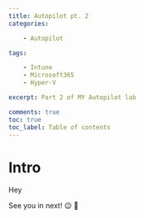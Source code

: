 ```yaml
---
title: Autopilot pt. 2
categories:

    - Autopilot

tags:

    - Intune
    - Microsoft365
    - Hyper-V

excerpt: Part 2 of MY Autopilot lab

comments: true
toc: true
toc_label: Table of contents
---
```


# Intro

Hey

See you in next! 😉 🧠

